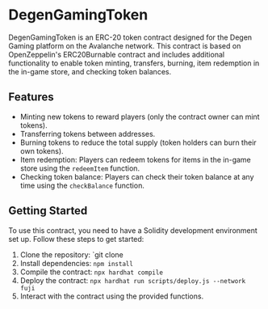 # DegenGamingToken

DegenGamingToken is an ERC-20 token contract designed for the Degen Gaming platform on the Avalanche network. This contract is based on OpenZeppelin's ERC20Burnable contract and includes additional functionality to enable token minting, transfers, burning, item redemption in the in-game store, and checking token balances.

## Features

- Minting new tokens to reward players (only the contract owner can mint tokens).
- Transferring tokens between addresses.
- Burning tokens to reduce the total supply (token holders can burn their own tokens).
- Item redemption: Players can redeem tokens for items in the in-game store using the `redeemItem` function.
- Checking token balance: Players can check their token balance at any time using the `checkBalance` function.

## Getting Started
To use this contract, you need to have a Solidity development environment set up. Follow these steps to get started:

1. Clone the repository: `git clone 
2. Install dependencies: `npm install`
3. Compile the contract: `npx hardhat compile`
4. Deploy the contract: `npx hardhat run scripts/deploy.js --network fuji`
5. Interact with the contract using the provided functions.

